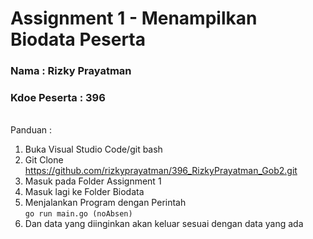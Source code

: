 # Assignment 1 - Menampilkan Biodata Peserta

### Nama : Rizky Prayatman
### Kdoe Peserta    : 396

<br>
Panduan :

1. Buka Visual Studio Code/git bash
2. Git Clone https://github.com/rizkyprayatman/396_RizkyPrayatman_Gob2.git
3. Masuk pada Folder Assignment 1
4. Masuk lagi ke Folder Biodata
5. Menjalankan Program dengan Perintah <br>
`
go run main.go (noAbsen)
`
6. Dan data yang diinginkan akan keluar sesuai dengan data yang ada
